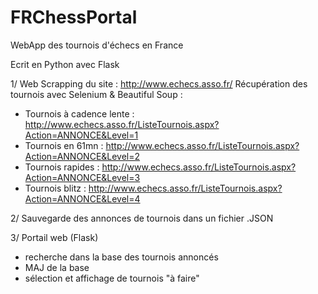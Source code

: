 # FRChessPortal
WebApp des tournois d'échecs en France

Ecrit en Python avec Flask

1/ Web Scrapping du site : http://www.echecs.asso.fr/
Récupération des tournois avec Selenium & Beautiful Soup :
- Tournois à cadence lente : http://www.echecs.asso.fr/ListeTournois.aspx?Action=ANNONCE&Level=1
- Tournois en 61mn : http://www.echecs.asso.fr/ListeTournois.aspx?Action=ANNONCE&Level=2
- Tournois rapides : http://www.echecs.asso.fr/ListeTournois.aspx?Action=ANNONCE&Level=3
- Tournois blitz : http://www.echecs.asso.fr/ListeTournois.aspx?Action=ANNONCE&Level=4

2/ Sauvegarde des annonces de tournois dans un fichier .JSON

3/ Portail web (Flask)
- recherche dans la base des tournois annoncés
- MAJ de la base
- sélection et affichage de tournois "à faire"


